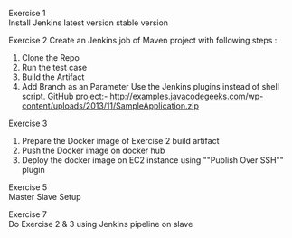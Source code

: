 Exercise 1      
Install Jenkins latest version stable version

Exercise 2
Create an Jenkins job of Maven project with following steps :
1) Clone the Repo
2) Run the test case
3) Build the Artifact
4) Add Branch as an Parameter
Use the Jenkins plugins instead of shell script.
GitHub project:- http://examples.javacodegeeks.com/wp-content/uploads/2013/11/SampleApplication.zip

Exercise 3      
1) Prepare the Docker image of Exercise 2 build artifact
2) Push the Docker image on docker hub
3) Deploy the docker image on EC2 instance using ""Publish Over SSH"" plugin

Exercise 5      
Master Slave Setup

Exercise 7      
Do Exercise 2 & 3 using Jenkins pipeline on slave
